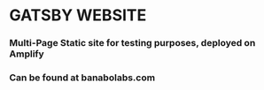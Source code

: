 # GATSBY WEBSITE

### Multi-Page Static site for testing purposes, deployed on Amplify

### Can be found at banabolabs.com
